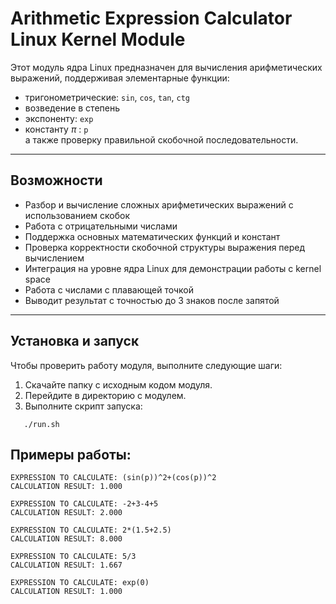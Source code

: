 # Arithmetic Expression Calculator Linux Kernel Module

Этот модуль ядра Linux предназначен для вычисления арифметических выражений, поддерживая элементарные функции:  
- тригонометрические: `sin`, `cos`, `tan`, `ctg`
- возведение в степень
- экспоненту: `exp`  
- константу $\pi$ : `p`  
а также проверку правильной скобочной последовательности.

---

## Возможности

- Разбор и вычисление сложных арифметических выражений с использованием скобок
- Работа с отрицательными числами
- Поддержка основных математических функций и констант  
- Проверка корректности скобочной структуры выражения перед вычислением  
- Интеграция на уровне ядра Linux для демонстрации работы с kernel space
- Работа с числами с плавающей точкой
- Выводит результат с точностью до 3 знаков после запятой
---

## Установка и запуск

Чтобы проверить работу модуля, выполните следующие шаги:

1. Скачайте папку с исходным кодом модуля.  
2. Перейдите в директорию с модулем.  
3. Выполните скрипт запуска:
```
   ./run.sh
```

## Примеры работы:
```
EXPRESSION TO CALCULATE: (sin(p))^2+(cos(p))^2
CALCULATION RESULT: 1.000
```

```
EXPRESSION TO CALCULATE: -2+3-4+5
CALCULATION RESULT: 2.000
```

```
EXPRESSION TO CALCULATE: 2*(1.5+2.5)
CALCULATION RESULT: 8.000
```

```
EXPRESSION TO CALCULATE: 5/3
CALCULATION RESULT: 1.667
```

```
EXPRESSION TO CALCULATE: exp(0)
CALCULATION RESULT: 1.000
```

